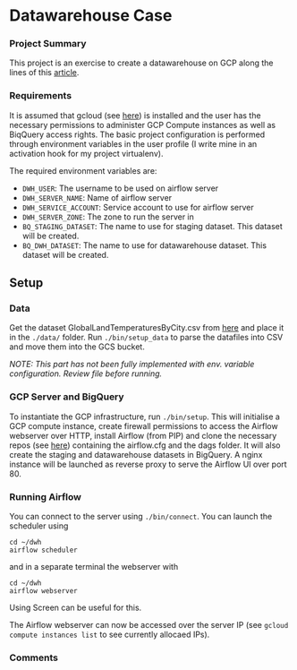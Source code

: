 # Datawarehouse Case
### Project Summary
This project is an exercise to create a datawarehouse on GCP along the lines of 
this [article](https://towardsdatascience.com/build-your-first-data-warehouse-with-airflow-on-gcp-fdd0c0ad91bb). 

### Requirements
It is assumed that gcloud (see [here](https://cloud.google.com/sdk/gcloud)) is installed and the user 
has the necessary permissions to administer GCP Compute instances as well as BiqQuery access rights. The basic project configuration is performed through environment variables in the user profile (I write mine in an activation hook for my project virtualenv). 

The required environment variables are:
* `DWH_USER`: The username to be used on airflow server
* `DWH_SERVER_NAME`: Name of airflow server
* `DWH_SERVICE_ACCOUNT`: Service account to use for airflow server
* `DWH_SERVER_ZONE`: The zone to run the server in
* `BQ_STAGING_DATASET`: The name to use for staging dataset. This dataset will be created.
* `BQ_DWH_DATASET`: The name to use for datawarehouse dataset. This dataset will be created.

## Setup
### Data
Get the dataset GlobalLandTemperaturesByCity.csv from [here](https://www.kaggle.com/berkeleyearth/climate-change-earth-surface-temperature-data?select=GlobalLandTemperaturesByCity.csv)
and place it in the `./data/` folder. Run `./bin/setup_data` to parse the datafiles into CSV 
and move them into the GCS bucket.

*NOTE: This part has not been fully implemented with env. variable configuration. Review 
file before running.*

### GCP Server and BigQuery
To instantiate the GCP infrastructure, run `./bin/setup`. This will initialise a 
GCP compute instance, create firewall permissions to access the Airflow webserver over
HTTP, install Airflow (from PIP) and clone the necessary repos (see 
[here](https://github.com/quedah/dwh)) containing the airflow.cfg and the dags folder. It 
will also create the staging and datawarehouse datasets in BigQuery. A nginx instance will be 
launched as reverse proxy to serve the Airflow UI over port 80.

### Running Airflow
You can connect to the server using `./bin/connect`. You can launch the scheduler using 
```
cd ~/dwh
airflow scheduler
```
and in a separate terminal the webserver with
```
cd ~/dwh
airflow webserver
```
Using Screen can be useful for this. 

The Airflow webserver can now be accessed over the server IP (see 
`gcloud compute instances list` to see currently allocaed IPs).

### Comments
